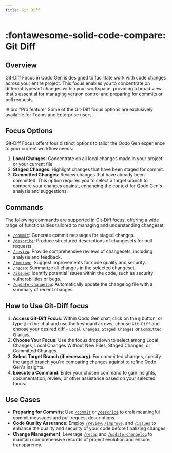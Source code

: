```yaml
---
title: Git Diff
---
```


# :fontawesome-solid-code-compare: Git Diff

## Overview
Git-Diff Focus in Qodo Gen is designed to facilitate work with code changes across your entire project. This focus enables you to concentrate on different types of changes within your workspace, providing a broad view that's essential for managing version control and preparing for commits or pull requests.

!!! pro "Pro feature"
    Some of the Git-Diff focus options are exclusively available for Teams and Enterprise users.

## Focus Options
Git-Diff Focus offers four distinct options to tailor the Qodo Gen experience to your current workflow needs:

1. **Local Changes**: Concentrate on all local changes made in your project or your current file.
2. **Staged Changes**: Highlight changes that have been staged for commit.
3. **Committed Changes**: Review changes that have already been committed. This option requires you to select a target branch to compare your changes against, enhancing the context for Qodo Gen's analysis and suggestions.

## Commands
The following commands are supported in Git-Diff focus, offering a wide range of functionalities tailored to managing and understanding changeset:

- [`/commit`](../commands/commit.md): Generate commit messages for staged changes.
- [`/describe`](../commands/describe.md): Produce structured descriptions of changesets for pull requests.
- [`/review`](../commands/review.md): Provide comprehensive reviews of changesets, including analysis and feedback.
- [`/improve`](../commands/improve.md): Suggest improvements for code quality and security.
- [`/recap`](../commands/recap.md): Summarize all changes in the selected changeset.
- [`/issues`](../commands/issues.md): Identify potential issues within the code, such as security vulnerabilities or bugs.
- [`/update-changelog`](../commands/update-changelog.md): Automatically update the changelog file with a summary of recent changes.

## How to Use Git-Diff focus

1. **Access Git-Diff Focus**: Within Qodo Gen chat, click on the `@` button, or type `@` in the chat and use the keyboard arrows, choose `Git-Diff` and choose your desired diff - `Local Changes`, `Staged Changes` or `Committed Changes`.
2. **Choose Your Focus**: Use the focus dropdown to select among Local Changes, Local Changes Without New Files, Staged Changes, or Committed Changes.
3. **Select Target Branch (if necessary)**: For committed changes, specify the target branch you're comparing changes against to refine Qodo Gen's insights.
4. **Execute a Command**: Enter your chosen command to gain insights, documentation, review, or other assistance based on your selected focus.

## Use Cases

- **Preparing for Commits**: Use [`/commit`](../commands/commit.md) or [`/describe`](../commands/describe.md) to craft meaningful commit messages and pull request descriptions.
- **Code Quality Assurance**: Employ [`/review`](../commands/review.md), [`/improve`](../commands/improve.md), and [`/issues`](../commands/issues.md) to enhance the quality and security of your code before finalizing changes.
- **Change Management**: Leverage [`/recap`](../commands/recap.md) and [`/update-changelog`](../commands/update-changelog.md) to maintain comprehensive records of project evolution and ensure transparency.